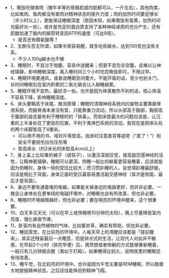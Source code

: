 - 1、晚饭吃够兽肉（猪牛羊等的骨骼肌或内脏都可以，一斤左右），其他肉类，比如禽肉、鱼肉都没有兽肉对精神状态的提升力度；肉的加热时间要足够长（半小时以上），更能保证睡眠深度（原因未知，如果晚饭有蛋黄，加热时间也最好长一些）。或许是充足的蛋白质支持了各种神经递质的充分产生，还有肌酸加速了脑内的腺苷转变回ATP的速度（可达8倍）。
	- 是否还有精氨酸等？
- 2、生酮与否无所谓，如果半夜容易醒，就多吃些碳水，达到100克也没有关系。
	- 不少人100g碳水也不够
- 3、睡眠时，不宜过于饱腹，容易中途醒来；但更不宜完全空腹，会难以让神经镇静，影响睡眠深度。离入睡时间三个小时吃完晚饭即可，不用过早。
- 4、睡眠环境要通风，或者说睡眠空间要大，不能开窗的话，至少也别关门，长时间睡眠后在室内积累的二氧化碳会让人越睡越累。
- 5、睡眠环境不宜热，最好凉一些。也许是因为体表散热不利的话，核心体温不容易下降，影响睡眠深度。
- 6、床头要略高于床尾。推测原理：睡眠时清理神经系统内的废物主要靠脑脊液系统，而脑脊液本身没有泵，只能靠重力流动，所以头部高于胸部，胸部高于腹部的姿态最有利于睡眠时的「排毒」。而软床垫最大的问题应该是，让沉重的上半身处在了更低的位置，不利于类淋巴系统的流动。我现在是把床头处的两个床脚垫高了4厘米。
	- 可以用不用的书、哑铃片等垫高，抬床时注意直背等姿势（“直了！”）和安全不要扭伤拉伤压伤等
	- 垫高床头（约2米长的床垫高4cm以上）
- 7、身上盖上比较重的被子（或毯子），以激活深层压觉，提高副交感神经的活性，让精神更镇静，睡眠可以更深。侧睡一般比仰躺着更容易睡着，应该就是因为侧睡时，身体一侧的受压比较大；而习惯趴睡的人，会觉得趴睡最舒服，应该是相比于背面，身体正面的受压最容易激活副交感神经（其次是侧面，最后才是背面）。
- 8、身边不要有通着电的电器，如果能关掉身边的电路更好，但并非必要。一楼会让身体处在更单纯的电磁环境中，对睡眠也会有所改善，但也非必要。
- 9、睡眠时环境越暗越好，但也非必要；要在明亮的环境中醒来，这个很重要。
- 10、白天多见天光（可以在早上或傍晚晒10分钟的太阳），晚上尽量降低室内亮度，强化昼夜节律。
- 11、卧室内有自然植物的气味，比如薰衣草，确实有帮助，但也非必要。
- 12、睡回笼觉，在比较亮的环境中。人每天早上的清醒应该都是「提前醒来」，其实还残留最后一点睡意，但是钟点式的生活，让现代人对此并不敏感，在早起2个小时（排完早便）后，用冥想或者侧躺的方式能够重新睡着，一般只有几分钟就会醒（类似于打盹）。如果睡得比较久，说明夜里的睡眠还有待改善。
- 13、睡午觉，在比较亮的环境中。也许是因为午觉主要是REM睡眠，所以能极大地提振精神状态。之后往往能体验到精神飞翔。